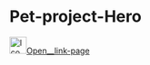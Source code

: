 # Pet-project-Hero
<a href="https://www.freeiconspng.com/img/9885"><img src="https://www.freeiconspng.com/uploads/links-icon-7.png" width="30" alt="Ico Links" />Open__link-page</a>
